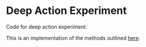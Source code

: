 # Deep Action Experiment
Code for deep action experiment.

This is an implementation of the methods outlined
[here](https://papers.nips.cc/paper/5353-two-stream-convolutional-networks-for-action-recognition-in-videos.pdf).
